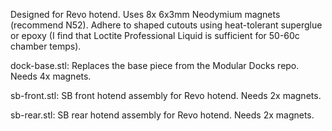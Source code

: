 Designed for Revo hotend. Uses 8x 6x3mm Neodymium magnets (recommend N52). Adhere to shaped cutouts using heat-tolerant superglue or epoxy (I find that Loctite Professional Liquid is sufficient for 50-60c chamber temps).

dock-base.stl:
Replaces the base piece from the Modular Docks repo. Needs 4x magnets.

sb-front.stl:
SB front hotend assembly for Revo hotend. Needs 2x magnets.

sb-rear.stl:
SB rear hotend assembly for Revo hotend. Needs 2x magnets.
